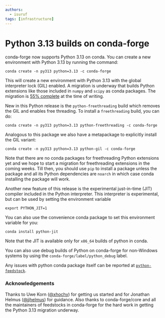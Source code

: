 ```yaml
---
authors:
  - isuruf
tags: [infrastructure]
---
```


# Python 3.13 builds on conda-forge

conda-forge now supports Python 3.13 on conda.
You can create a new environment with Python 3.13 by running the
command:

    conda create -n py313 python=3.13 -c conda-forge

<!-- truncate -->

This will create a new environment with Python 3.13 with the global
interpreter lock (GIL) enabled. A migration is underway that builds
Python extensions like those included in `numpy` and `scipy` as conda packages. The migration
is [55% complete](/status/migration/?name=python313) at the time of writing.

New in this Python release is the `python-freethreading` build which
removes the GIL and enables free threading. To install a `freethreading`
build, you can do:

    conda create -n py313 python=3.13 python-freethreading -c conda-forge

Analogous to this package we also have a metapackage to explicitly
install the GIL variant:

    conda create -n py313 python=3.13 python-gil -c conda-forge

Note that there are no conda packages for freethreading Python extensions yet and
we hope to start a migration for freethreading extensions in the
coming weeks. Till then, you should use `pip` to install a package
unless the package and all its Python dependencies are `noarch` in which
case conda installing the package will work.

Another new feature of this release is the experimental just-in-time
(JIT) compiler included in the Python interpreter. This interpreter is
experimental, but can be used by setting the environment variable

    export PYTHON_JIT=1

You can also use the convenience conda package to set this environment
variable for you:

    conda install python-jit

Note that the JIT is available only for `x86_64` builds of python in
conda.

You can also use debug builds of Python on conda-forge for non-Windows
systems by using the `conda-forge/label/python_debug` label.

Any issues with python conda package itself can be reported at [`python-feedstock`](https://github.com/conda-forge/python-feedstock).

### Acknowledgements

Thanks to Uwe Korn ([@xhochy](https://github.com/xhochy)) for getting us started
and for Jonathan Helmus ([@jjhelmus](https://github.com/jjhelmus)) for guidance.
Also thanks to conda-forge/core and all the maintainers of feedstocks in conda-forge
for the hard work in getting the Python 3.13 migration underway.
